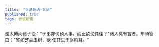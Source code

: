```yaml
---
title:  "世说新语-言语"
published: true
tags: 世说新语
---
```


谢太傅问诸子侄："子弟亦何预人事，而正欲使其佳？"诸人莫有言者。车骑答曰："譬如芝兰玉树，欲
使其生于庭阶耳。"
